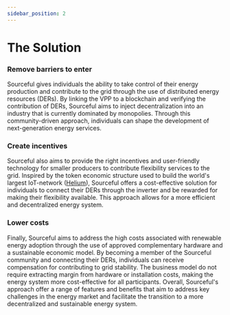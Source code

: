 ```yaml
---
sidebar_position: 2
---
```


# The Solution

### Remove barriers to enter
Sourceful gives individuals the ability to take control of their energy production and contribute to the grid through the use of distributed energy resources (DERs). By linking the VPP to a blockchain and verifying the contribution of DERs, Sourceful aims to inject decentralization into an industry that is currently dominated by monopolies. Through this community-driven approach, individuals can shape the development of next-generation energy services.

### Create incentives
Sourceful also aims to provide the right incentives and user-friendly technology for smaller producers to contribute flexibility services to the grid. Inspired by the token economic structure used to build the world's largest IoT-network ([Helium](https://www.helium.com/)), Sourceful offers a cost-effective solution for individuals to connect their DERs through the inverter and be rewarded for making their flexibility available. This approach allows for a more efficient and decentralized energy system.

### Lower costs
Finally, Sourceful aims to address the high costs associated with renewable energy adoption through the use of approved complementary hardware and a sustainable economic model. By becoming a member of the Sourceful community and connecting their DERs, individuals can receive compensation for contributing to grid stability. The business model do not require extracting margin from hardware or installation costs, making the energy system more cost-effective for all participants. Overall, Sourceful's approach offer a range of features and benefits that aim to address key challenges in the energy market and facilitate the transition to a more decentralized and sustainable energy system.
